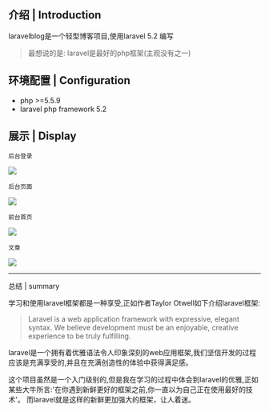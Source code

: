 ## 介绍 | Introduction
laravelblog是一个轻型博客项目,使用laravel 5.2 编写
> 最想说的是: laravel是最好的php框架(主观没有之一)
## 环境配置 | Configuration 
- php >=5.5.9
- laravel php framework 5.2

## 展示 | Display

`后台登录`

![](http://okxzkjtey.bkt.clouddn.com/lalogin.png?imageslim)

`后台页面`

![](http://okxzkjtey.bkt.clouddn.com/ladetail.png)

`前台首页`

![](http://okxzkjtey.bkt.clouddn.com/frontpage.png)

`文章`

![](http://okxzkjtey.bkt.clouddn.com/aritcle.png)

 
 -----------------------------
 
 总结 | summary 

  学习和使用laravel框架都是一种享受,正如作者Taylor Otwell如下介绍laravel框架:


 > Laravel is a web application framework with expressive, elegant syntax.  We believe development must be an enjoyable, 
 creative experience to be truly fulfilling.

laravel是一个拥有着优雅语法令人印象深刻的web应用框架,我们坚信开发的过程应该是充满享受的,并且在充满创造性的体验中获得满足感。

这个项目虽然是一个入门级别的,但是我在学习的过程中体会到laravel的优雅,正如某些大牛所言:'在你遇到新鲜更好的框架之前,你一直以为自己正在使用最好的技术'。
而laravel就是这样的新鲜更加强大的框架，让人着迷。

